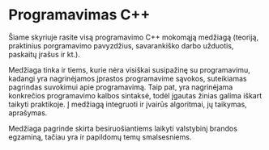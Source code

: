 # Programavimas C++

Šiame skyriuje rasite visą programavimo C++ mokomąją medžiagą (teoriją, praktinius porgramavimo pavyzdžius, savarankiško darbo užduotis, paskaitų įrašus ir kt.).

Medžiaga tinka ir tiems, kurie nėra visiškai susipažinę su programavimu, kadangi yra nagrinėjamos įprastos programavime sąvokos, suteikiamas pagrindas suvokimui apie programavimą. Taip pat, yra nagrinėjama konkrečios programavimo kalbos sintaksė, todėl įgautas žinias galima iškart taikyti praktikoje. Į medžiagą integruoti ir įvairūs algoritmai, jų taikymas, aprašymas.

Medžiaga pagrinde skirta besiruošiantiems laikyti valstybinį brandos egzaminą, tačiau yra ir papildomų temų smalsesniems.
